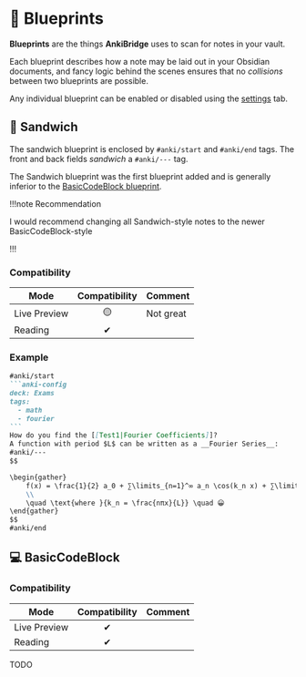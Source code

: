 # 📘 Blueprints

**Blueprints** are the things **AnkiBridge** uses to scan for notes in
your vault.

Each blueprint describes how a note may be laid out in your Obsidian documents,
and fancy logic behind the scenes ensures that no _collisions_ between two blueprints
are possible.

Any individual blueprint can be enabled or disabled using the [settings](/settings) tab.

## 🥪 Sandwich

The sandwich blueprint is enclosed by `#anki/start` and `#anki/end` tags.
The front and back fields _sandwich_ a `#anki/---` tag.

The Sandwich blueprint was the first blueprint added and is generally inferior
to the [BasicCodeBlock blueprint](#-basiccodeblock).

!!!note Recommendation

I would recommend changing all Sandwich-style notes to the newer BasicCodeBlock-style

!!!

### Compatibility

| Mode         | Compatibility | Comment   |
| ------------ | :-----------: | --------- |
| Live Preview |      🟡      | Not great |
| Reading      |      ✔       |           |

### Example
````md
#anki/start
```anki-config
deck: Exams
tags:
  - math
  - fourier
```
How do you find the [[Test1|Fourier Coefficients]]?
A function with period $L$ can be written as a __Fourier Series__:
#anki/---
$$

\begin{gather}
	f(x) = \frac{1}{2} a_0 + ∑\limits_{n=1}^∞ a_n \cos(k_n x) + ∑\limits_{n=1}^∞ b_n \sin(k_n x)\\
	\\
	\quad \text{where }{k_n = \frac{nπx}{L}} \quad 😀
\end{gather}
$$ 
#anki/end
````

## 💻 BasicCodeBlock

### Compatibility

| Mode         | Compatibility | Comment |
| ------------ | :-----------: | ------- |
| Live Preview |      ✔       |         |
| Reading      |      ✔       |         |

TODO
